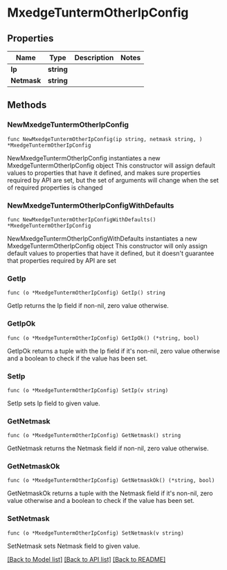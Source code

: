 # MxedgeTuntermOtherIpConfig

## Properties

Name | Type | Description | Notes
------------ | ------------- | ------------- | -------------
**Ip** | **string** |  | 
**Netmask** | **string** |  | 

## Methods

### NewMxedgeTuntermOtherIpConfig

`func NewMxedgeTuntermOtherIpConfig(ip string, netmask string, ) *MxedgeTuntermOtherIpConfig`

NewMxedgeTuntermOtherIpConfig instantiates a new MxedgeTuntermOtherIpConfig object
This constructor will assign default values to properties that have it defined,
and makes sure properties required by API are set, but the set of arguments
will change when the set of required properties is changed

### NewMxedgeTuntermOtherIpConfigWithDefaults

`func NewMxedgeTuntermOtherIpConfigWithDefaults() *MxedgeTuntermOtherIpConfig`

NewMxedgeTuntermOtherIpConfigWithDefaults instantiates a new MxedgeTuntermOtherIpConfig object
This constructor will only assign default values to properties that have it defined,
but it doesn't guarantee that properties required by API are set

### GetIp

`func (o *MxedgeTuntermOtherIpConfig) GetIp() string`

GetIp returns the Ip field if non-nil, zero value otherwise.

### GetIpOk

`func (o *MxedgeTuntermOtherIpConfig) GetIpOk() (*string, bool)`

GetIpOk returns a tuple with the Ip field if it's non-nil, zero value otherwise
and a boolean to check if the value has been set.

### SetIp

`func (o *MxedgeTuntermOtherIpConfig) SetIp(v string)`

SetIp sets Ip field to given value.


### GetNetmask

`func (o *MxedgeTuntermOtherIpConfig) GetNetmask() string`

GetNetmask returns the Netmask field if non-nil, zero value otherwise.

### GetNetmaskOk

`func (o *MxedgeTuntermOtherIpConfig) GetNetmaskOk() (*string, bool)`

GetNetmaskOk returns a tuple with the Netmask field if it's non-nil, zero value otherwise
and a boolean to check if the value has been set.

### SetNetmask

`func (o *MxedgeTuntermOtherIpConfig) SetNetmask(v string)`

SetNetmask sets Netmask field to given value.



[[Back to Model list]](../README.md#documentation-for-models) [[Back to API list]](../README.md#documentation-for-api-endpoints) [[Back to README]](../README.md)


